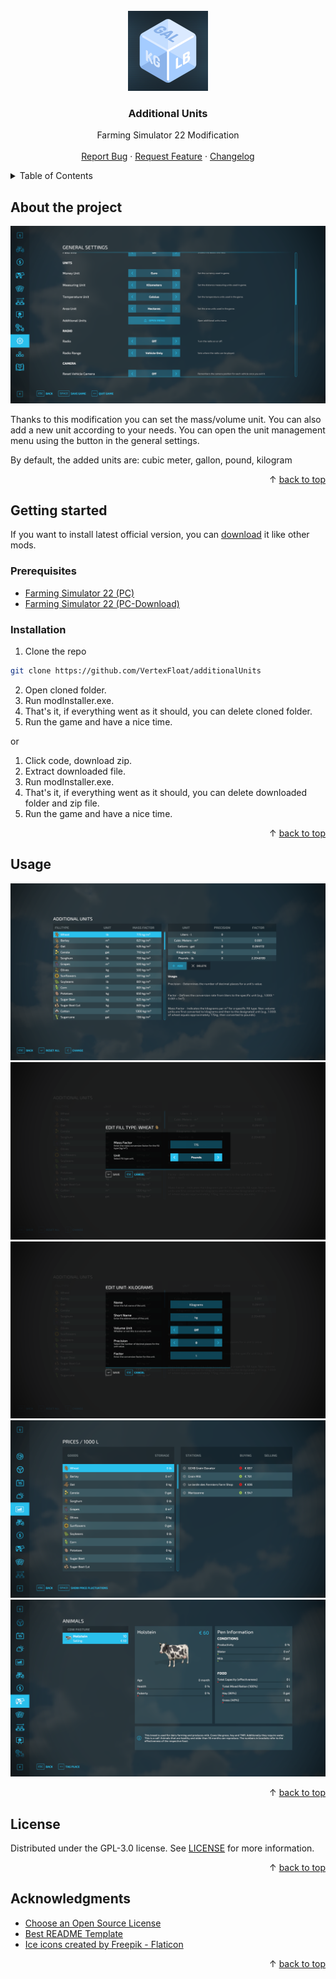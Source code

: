 <div id="top"></div>
<br/>
<div align="center">
  <a href="https://github.com/VertexFloat/additionalUnits">
    <img src="screenshots/icon.png" alt="Logo" width="128" height="128">
  </a>
  <h3>Additional Units</h3>
  <p>
    Farming Simulator 22 Modification
    <br/>
    <br/>
    <a href="https://github.com/VertexFloat/additionalUnits/issues">Report Bug</a>
    ·
    <a href="https://github.com/VertexFloat/additionalUnits/issues">Request Feature</a>
    ·
    <a href="https://github.com/VertexFloat/additionalUnits/blob/main/CHANGELOG.md">Changelog</a>
  </p>
</div>
<details>
  <summary>Table of Contents</summary>
  <ol>
    <li>
      <a href="#about-the-project">About The Project</a>
    </li>
    <li>
      <a href="#getting-started">Getting Started</a>
      <ul>
        <li>
          <a href="#prerequisites">Prerequisites</a>
        </li>
        <li>
          <a href="#installation">Installation</a>
        </li>
      </ul>
    </li>
    <li>
      <a href="#usage">Usage</a>
    </li>
    <li>
      <a href="#license">License</a>
    </li>
    <li>
      <a href="#acknowledgments">Acknowledgments</a>
    </li>
  </ol>
</details>

## About the project

<img src="screenshots/screenShot (1).png" alt="screenshot">

Thanks to this modification you can set the mass/volume unit. You can also add a new unit according to your needs.
You can open the unit management menu using the button in the general settings.

By default, the added units are: cubic meter, gallon, pound, kilogram

<p align="right">&#x2191 <a href="#top">back to top</a></p>

## Getting started

If you want to install latest official version, you can [download](https://www.farming-simulator.com/mod.php?mod_id=268900&title=fs2022) it like other mods.
<br/>

### Prerequisites

* [Farming Simulator 22 (PC)](https://www.farming-simulator.com/buy-now.php?platform=pc&code=VertexFloat)
* [Farming Simulator 22 (PC-Download)](https://www.farming-simulator.com/buy-now.php?platform=pcdigital&code=VertexFloat)

### Installation

1. Clone the repo
```sh
git clone https://github.com/VertexFloat/additionalUnits
```
2. Open cloned folder.
3. Run modInstaller.exe.
4. That's it, if everything went as it should, you can delete cloned folder.
5. Run the game and have a nice time.

or

1. Click code, download zip.
2. Extract downloaded file.
3. Run modInstaller.exe.
4. That's it, if everything went as it should, you can delete downloaded folder and zip file.
5. Run the game and have a nice time.

<p align="right">&#x2191 <a href="#top">back to top</a></p>

## Usage

<img src="screenshots/screenShot (2).png" alt="screenshot">
<img src="screenshots/screenShot (3).png" alt="screenshot">
<img src="screenshots/screenShot (4).png" alt="screenshot">
<img src="screenshots/screenShot (5).png" alt="screenshot">
<img src="screenshots/screenShot (6).png" alt="screenshot">

<p align="right">&#x2191 <a href="#top">back to top</a></p>

## License

Distributed under the GPL-3.0 license. See [LICENSE](https://github.com/VertexFloat/additionalUnits/blob/main/LICENSE) for more information.

<p align="right">&#x2191 <a href="#top">back to top</a></p>

## Acknowledgments

* [Choose an Open Source License](https://choosealicense.com)
* [Best README Template](https://github.com/othneildrew/Best-README-Template)
* [Ice icons created by Freepik - Flaticon](https://www.flaticon.com/free-icons/ice)

<p align="right">&#x2191 <a href="#top">back to top</a></p>